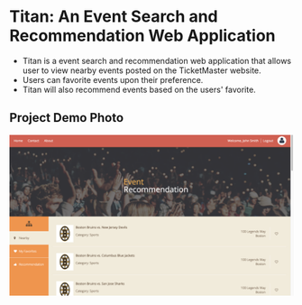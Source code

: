# Titan: An Event Search and Recommendation Web Application

* Titan is a event search and recommendation web application that allows user to view nearby events posted on the TicketMaster website.
* Users can favorite events upon their preference.
* Titan will also recommend events based on the users' favorite.

## Project Demo Photo
![alt text](https://github.com/wuhaoyujerry/Titan/blob/master/WebContent/Screen%20Shot%202019-02-24%20at%209.46.16%20PM.png)
